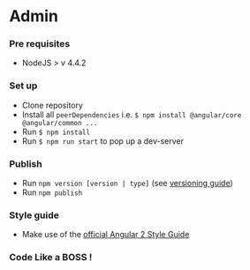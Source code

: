 # Admin #

### Pre requisites ###

* NodeJS > v 4.4.2

### Set up ###

* Clone repository
* Install all `peerDependencies` i.e. `$ npm install @angular/core @angular/common ...`
* Run `$ npm install`
* Run `$ npm run start` to pop up a dev-server

### Publish ###

* Run `npm version [version | type]` (see [versioning guide](https://docs.npmjs.com/cli/version))
* Run `npm publish`

### Style guide ###

* Make use of the [official Angular 2 Style Guide](https://angular.io/styleguide)

### Code Like a BOSS !
